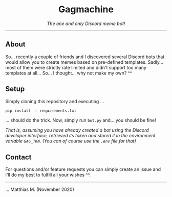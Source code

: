 <div align="center">
    <h1>Gagmachine</h1>
    <i>The one and only Discord meme bot!</i>
</div>

---

## About

So... recently a couple of friends and I discovered several Discord bots that would allow you to create memes based on pre-defined templates. Sadly... most of them were strictly rate limited and didn't support too many templates at all... So... I thought... why not make my own? ^^

## Setup

Simply cloning this repository and executing ...

```bash
pip install -r requirements.txt
```

... should do the trick. Now, simply run `bot.py` and... you should be fine! 

_That is, assuming you have already created a bot using the Discord developer interface, retrieved its token and stored it in the environment variable `GAG_TKN`. (You can of course use the `.env` file for that)_

## Contact

For questions and/or feature requests you can simply create an issue and I'll do my best to fulfill all your wishes ^^.

---

... Matthias M. (November 2020)
